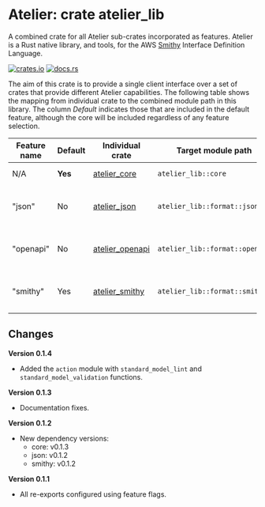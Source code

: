 # Atelier: crate atelier_lib

A combined crate for all Atelier sub-crates incorporated as features. Atelier is a Rust native
library, and tools, for the AWS [Smithy](https://github.com/awslabs/smithy) Interface Definition
Language.

[![crates.io](https://img.shields.io/crates/v/atelier_lib.svg)](https://crates.io/crates/atelier_lib)
[![docs.rs](https://docs.rs/atelier_lib/badge.svg)](https://docs.rs/atelier_lib)


The aim of this crate is to provide a single client interface over a set of crates that provide
different Atelier capabilities. The following table shows the mapping from individual crate to the 
combined module path in this library. The column _Default_ indicates those that are included in the 
default feature, although the core will be included regardless of any feature selection.

| Feature name | Default | Individual crate                                    | Target module path                | Purpose                                               |
|--------------|---------|-----------------------------------------------------|-----------------------------------|-------------------------------------------------------|
| N/A          | **Yes** | [atelier_core](https://docs.rs/atelier_core)        | `atelier_lib::core`               | Core models only.                                     |
| "json"       | No      | [atelier_json](https://docs.rs/atelier_json)        | `atelier_lib::format::json`       | Reading and Writing JSON AST representation.          |
| "openapi"    | No      | [atelier_openapi](https://docs.rs/atelier_openapi)  | `atelier_lib::format::openapi`    | Reading and Writing OpenAPI representations.          |
| "smithy"     | Yes     | [atelier_smithy](https://docs.rs/atelier_smithy)    | `atelier_lib::format::smithy`     | Reading and Writing the Smithy native representation. |

## Changes

**Version 0.1.4**

* Added the `action` module with `standard_model_lint` and `standard_model_validation` functions.

**Version 0.1.3**

* Documentation fixes.

**Version 0.1.2**

* New dependency versions:
  * core: v0.1.3
  * json: v0.1.2
  * smithy: v0.1.2

**Version 0.1.1**

* All re-exports configured using feature flags.

